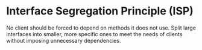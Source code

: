 # Interface Segregation Principle (ISP)

No client should be forced to depend on methods it does not use. Split large interfaces into smaller, more specific ones to meet the needs of clients without imposing unnecessary dependencies.
